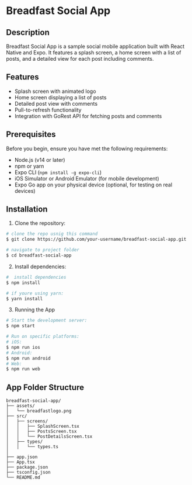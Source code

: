 # Breadfast Social App

## Description

Breadfast Social App is a sample social mobile application built with React Native and Expo. It features a splash screen, a home screen with a list of posts, and a detailed view for each post including comments.

## Features

- Splash screen with animated logo
- Home screen displaying a list of posts
- Detailed post view with comments
- Pull-to-refresh functionality
- Integration with GoRest API for fetching posts and comments

## Prerequisites

Before you begin, ensure you have met the following requirements:

- Node.js (v14 or later)
- npm or yarn
- Expo CLI (`npm install -g expo-cli`)
- iOS Simulator or Android Emulator (for mobile development)
- Expo Go app on your physical device (optional, for testing on real devices)

## Installation

1. Clone the repository:

```bash
# clone the repo usnig this command
$ git clone https://github.com/your-username/breadfast-social-app.git

# navigate to project folder
$ cd breadfast-social-app

```

2. Install dependencies:

```bash
#  install dependencies
$ npm install

# if youre using yarn:
$ yarn install

```

3. Running the App

```bash
# Start the development server:
$ npm start

# Run on specific platforms:
# iOS:
$ npm run ios
# Android:
$ npm run android
# Web: 
$ npm run web
```

## App Folder Structure
```
breadfast-social-app/
├── assets/
│   └── breadfastlogo.png
├── src/
│   ├── screens/
│   │   ├── SplashScreen.tsx
│   │   ├── PostsScreen.tsx
│   │   └── PostDetailsScreen.tsx
│   ├── types/
│   │   └── types.ts
│   
├── app.json
├── App.tsx
├── package.json
├── tsconfig.json
└── README.md
```